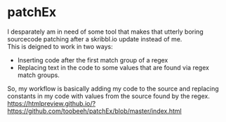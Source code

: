 # patchEx
I desparately am in need of some tool that makes that utterly boring sourcecode patching after a skribbl.io update instead of me.  
This is deigned to work in two ways:
- Inserting code after the first match group of a regex  
- Replacing text in the code to some values that are found via regex match groups.

So, my workflow is basically adding my code to the source and replacing constants in my code with values from the source found by the regex.  
https://htmlpreview.github.io/?https://github.com/toobeeh/patchEx/blob/master/index.html
